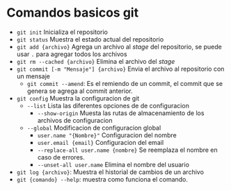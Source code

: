 # Comandos basicos git

* `git init` Inicializa el repositorio
* `git status` Muestra el estado actual del repositorio
* `git add {archivo}` Agrega un archivo al _stage_ del repositorio, se puede usar `.` para agregar todos los archivos
* `git rm --cached {archivo}` Elimina el archivo del _stage_
* `git commit [-m "Mensaje"] {archivo}` Envia el archivo al repositorio con un mensaje
    * `git commit --amend`: Es el remiendo de un commit, el commit que se genera se agrega al commit anterior.
* `git config` Muestra la configuracion de git
    * `--list` Lista las diferentes opciones de de configuracion
        * `--show-origin` Muesta las rutas de almacenamiento de los archivos de configuracion
    * `--global` Modificacion de configuracion global
        * `user.name "{Nombre}"` Configuracion del nombre
        * `user.email {email}` Configuracion del email
        * `--replace-all user.name {nombre}` Se reemplaza el nombre en caso de errores.
        * `--unset-all user.name` Elimina el nombre del usuario
* `git log {archivo}`: Muestra el historial de cambios de un archivo
* `git {comando} --help`: muestra como funciona el comando.